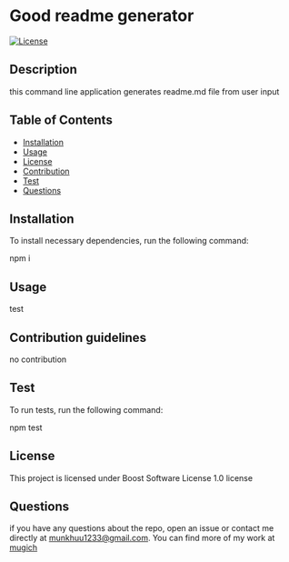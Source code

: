 # Good readme generator
  [![License](https://img.shields.io/badge/License-Boost%201.0-lightblue.svg)](https://www.boost.org/LICENSE_1_0.txt)
 
  ## Description 

  this command line application generates readme.md file from user input

  ## Table of Contents
  * [Installation](#installation)
  * [Usage](#usage)
  * [License](#license)
  * [Contribution](#contribution)
  * [Test](#tests)
  * [Questions](#question)
  
  ## Installation
  To install necessary dependencies, run the following command:

   npm i 

  ## Usage

  test

  ## Contribution guidelines

  no contribution 

  ## Test
  To run tests, run the following command:

  npm test 

  ## License
  This project is licensed under Boost Software License 1.0 license

  ## Questions
  if you have any questions about the repo, open an issue or contact me directly at munkhuu1233@gmail.com. 
  You can find more of my work at [mugich](https://github.com/mugich/) 
  
  
  
